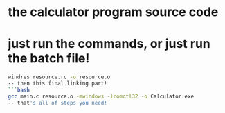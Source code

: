 # the calculator program source code
# just run the commands, or just run the batch file!
```bash
windres resource.rc -o resource.o
-- then this final linking part!
```bash
gcc main.c resource.o -mwindows -lcomctl32 -o Calculator.exe
-- that's all of steps you need!
